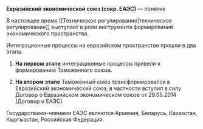 **Евразийский экономической союз (сокр. ЕАЭС)** — понятие

В настоящее время [[Техническое регулирование|техническое регулирование]] выступает в роли инструмента формирования экономического пространства.

Интеграционные процессы на евразийском пространстве прошли в два этапа.
1. **На первом этапе** интеграционные процессы привели к формированию Таможенного союза.

2. **На втором этапе** Таможенный союз трансформировался в Евразийский экономический союз, в частности вступил в силу Договор о Евразийском экономическом союзе от 29.05.2014 (Договор о ЕАЭС)

Государствами-членами ЕАЭС являются Армения, Беларусь, Казахстан, Кыргызстан, Российская Федерация.